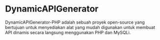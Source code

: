 # DynamicAPIGenerator
DynamicAPIGenerator-PHP adalah sebuah proyek open-source yang bertujuan untuk menyediakan alat yang mudah digunakan untuk membuat API dinamis secara langsung menggunakan PHP dan MySQLi. 

